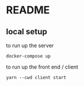 # README

## local setup

to run up the server

```
docker-compose up
```

to run up the front end / client

```
yarn --cwd client start
```
